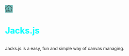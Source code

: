 <div style="overflow: auto; color: cyan;"><img src="logo.png" width="25" height="25" /><h1>Jacks.js</h1></div>
<p>Jacks.js is a easy, fun and simple way of canvas managing.</p>
